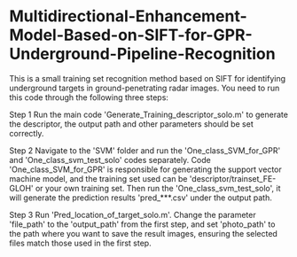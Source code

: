 # Multidirectional-Enhancement-Model-Based-on-SIFT-for-GPR-Underground-Pipeline-Recognition
This is a small training set recognition method based on SIFT for identifying underground targets in ground-penetrating radar images. You need to run this code through the following three steps:

Step 1
Run the main code 'Generate_Training_descriptor_solo.m' to generate the descriptor, the output path and other parameters should be set correctly.

Step 2
Navigate to the 'SVM' folder and run the 'One_class_SVM_for_GPR' and 'One_class_svm_test_solo' codes separately.
Code 'One_class_SVM_for_GPR' is responsible for generating the support vector machine model, and the training set used can be 'descriptor/trainset_FE-GLOH' or your own training set.
Then run the 'One_class_svm_test_solo', it will generate the prediction results 'pred_***.csv' under the output path.

Step 3
Run 'Pred_location_of_target_solo.m'. Change the parameter 'file_path' to the 'output_path' from the first step, and set 'photo_path' to the path where you want to save the result images, ensuring the selected files match those used in the first step.
